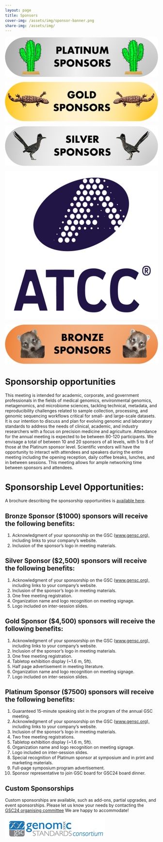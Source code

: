 ```yaml
---
layout: page
title: Sponsors
cover-img: /assets/img/sponsor-banner.png
share-img: /assets/img/
---
```



 ![PlatinumSponsor](./images/PlatinumSponsor.png)


 ![GoldSponsor](./images/GoldSponsor.png)


 ![SilverSponsor](./images/SilverSponsor.png) 

[ ![SilverSponsorsATCC](images/ATCC_logo_v2.jpg) ](https://www.atcc.org/)


 ![BronzeSponsor](./images/BronzeSponsor.png)


# Sponsorship opportunities

This meeting is intended for academic, corporate, and government professionals in the fields of medical genomics, environmental genomics, metagenomics, and microbiome sciences, tackling technical, metadata, and reproducibility challenges related to sample collection, processing, and genomic sequencing workflows critical for small- and large-scale datasets. It is our intention to discuss and plan for evolving genomic and laboratory standards to address the needs of clinical, academic, and industry researchers with a focus on precision medicine and agriculture. 
Attendance for the annual meeting is expected to be between 80-120 participants. We envisage a total of between 10 and 20 sponsors of all levels, with 5 to 8 of those at the Platinum sponsor level. 
Scientific vendors will have the opportunity to interact with attendees and speakers during the entire meeting including the opening reception, daily coffee breaks, lunches, and in between sessions. This meeting allows for ample networking time between sponsors and attendees. 



# Sponsorship Level Opportunities:
A brochure describing the sponsorship opportunities is [available here](https://genomicsstandardsconsortium.github.io/GSC24-Tucson/assets/GSC24-Tucson_Sponsorship_v6.pdf).

## Bronze Sponsor ($1000) sponsors will receive the following benefits:
1.	Acknowledgment of your sponsorship on the GSC (www.gensc.org), including links to your company’s website.
2.	Inclusion of the sponsor’s logo in meeting materials.

## Silver Sponsor ($2,500) sponsors will receive the following benefits:
1.	Acknowledgment of your sponsorship on the GSC (www.gensc.org), including links to your company’s website.
2.	Inclusion of the sponsor’s logo in meeting materials.
3.	One free meeting registration.
4.	Organization name and logo recognition on meeting signage.
5.	Logo included on inter-session slides.
	
## Gold Sponsor ($4,500) sponsors will receive the following benefits:
1.	Acknowledgment of your sponsorship on the GSC (www.gensc.org), including links to your company’s website.
2.	Inclusion of the sponsor’s logo in meeting materials.
3.	One free meeting registration.
4.	Tabletop exhibition display (~1.6 m, 5ft).
5.	Half page advertisement in meeting literature.
6.	Organization name and logo recognition on meeting signage.
7.	Logo included on inter-session slides.

## Platinum Sponsor ($7500) sponsors will receive the following benefits:
1.	Guaranteed 15-minute speaking slot in the program of the annual GSC meeting.
2.	Acknowledgment of your sponsorship on the GSC (www.gensc.org), including links to your company’s website.
3.	Inclusion of the sponsor’s logo in meeting materials.
4.	Two free meeting registrations.
5.	Tabletop exhibition display (~1.6 m, 5ft).
6.	Organization name and logo recognition on meeting signage.
7.	Logo included on inter-session slides.
8.	Special recognition of Platinum sponsor at symposium and in print and marketing materials.
9.	Full-page symposium program advertisement.
10.	Sponsor representative to join GSC board for GSC24 board dinner.

## Custom Sponsorships
Custom sponsorships are available, such as add-ons, partial upgrades, and event sponsorships. Please let us know your needs by contacting the <a href="mailto:gsc24-tuscon-organisers@googlegroups.com?subject=GSC24 Tucson sponsorship">GSC24 organising committee</a> We are happy to accommodate!



[ ![GenSC](../assets/img/gsc_logo_sml.png) ](https://www.gensc.org/)







